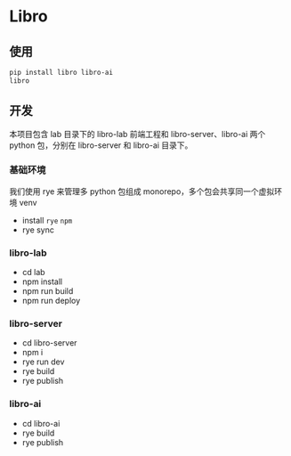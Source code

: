 # Libro

## 使用

```sh
pip install libro libro-ai
libro
```

## 开发

本项目包含 lab 目录下的 libro-lab 前端工程和 libro-server、libro-ai 两个 python 包，分别在 libro-server 和 libro-ai 目录下。

### 基础环境

我们使用 rye 来管理多 python 包组成 monorepo，多个包会共享同一个虚拟环境 venv

- install `rye` `npm`
- rye sync

### libro-lab

- cd lab
- npm install
- npm run build
- npm run deploy

### libro-server

- cd libro-server
- npm i
- rye run dev
- rye build
- rye publish

### libro-ai

- cd libro-ai
- rye build
- rye publish
